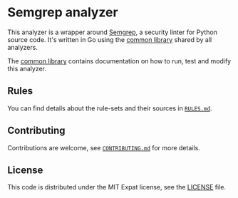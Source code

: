 # Semgrep analyzer

This analyzer is a wrapper around [Semgrep](https://github.com/returntocorp/semgrep),
a security linter for Python source code.
It's written in Go using
the [common library](https://gitlab.com/gitlab-org/security-products/analyzers/common)
shared by all analyzers.

The [common library](https://gitlab.com/gitlab-org/security-products/analyzers/common)
contains documentation on how to run, test and modify this analyzer.

## Rules

You can find details about the rule-sets and their sources in
[`RULES.md`](RULES.md).

## Contributing

Contributions are welcome, see [`CONTRIBUTING.md`](CONTRIBUTING.md) for more details.

## License

This code is distributed under the MIT Expat license, see the [LICENSE](LICENSE) file.
